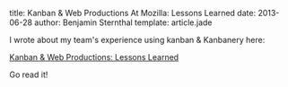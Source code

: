 title: Kanban & Web Productions At Mozilla: Lessons Learned
date: 2013-06-28
author: Benjamin Sternthal
template: article.jade

I wrote about my team's experience using kanban & Kanbanery here: 

<a href="https://blog.mozilla.org/websites/2013/06/28/kanban-web-productions-lessons-learned/">Kanban & Web Productions: Lessons Learned</a>

Go read it!









